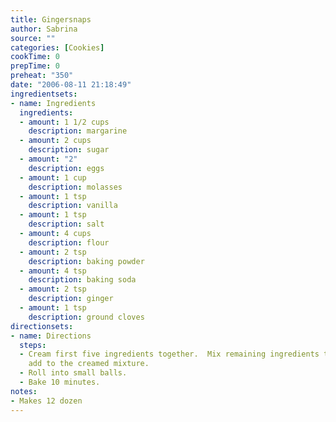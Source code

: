 ```yaml
---
title: Gingersnaps
author: Sabrina
source: ""
categories: [Cookies]
cookTime: 0
prepTime: 0
preheat: "350"
date: "2006-08-11 21:18:49"
ingredientsets:
- name: Ingredients
  ingredients:
  - amount: 1 1/2 cups
    description: margarine
  - amount: 2 cups
    description: sugar
  - amount: "2"
    description: eggs
  - amount: 1 cup
    description: molasses
  - amount: 1 tsp
    description: vanilla
  - amount: 1 tsp
    description: salt
  - amount: 4 cups
    description: flour
  - amount: 2 tsp
    description: baking powder
  - amount: 4 tsp
    description: baking soda
  - amount: 2 tsp
    description: ginger
  - amount: 1 tsp
    description: ground cloves
directionsets:
- name: Directions
  steps:
  - Cream first five ingredients together.  Mix remaining ingredients together and
    add to the creamed mixture.
  - Roll into small balls.
  - Bake 10 minutes.
notes:
- Makes 12 dozen
---
```


